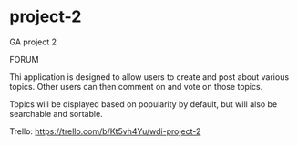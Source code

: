 # project-2
GA project 2

FORUM

Thi application is designed to allow users to create and post about various topics.
Other users can then comment on and vote on those topics.

Topics will be displayed based on popularity by default, but will also be searchable and sortable.

Trello: https://trello.com/b/Kt5vh4Yu/wdi-project-2





